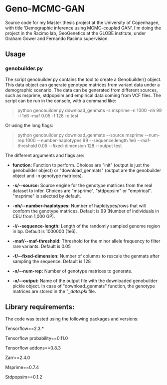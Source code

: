 # Geno-MCMC-GAN
Source code for my Master thesis project at the University of Copenhagen, with title 'Demographic inference using MCMC-coupled GAN'. I'm doing the project in the  Racimo lab, GeoGenetics at the GLOBE institute, under Graham Gower and Fernando Racimo supervision.


## Usage
### genobuilder.py

The script genobuilder.py contains the tool to create a Genobuilder() object. This data object can generate genotype matrices from variant data under a demographic scenario. The data can be generated from different sources, such as msprime, stdpopsim and empirical data coming from VCF files. The script can be run in the console, with a command like:

> python genobuilder.py download_genmats -s msprime -n 1000 -nh 99 -l 1e6 -maf 0.05 -f 128 -o test

Or using the long flags:

> python genobuilder.py download_genmats --source msprime --num-rep 1000  --number-haplotypes 99 --sequence.length 1e6 --maf-threshold 0.05 --fixed-dimension 128 --output test

The different arguments and flags are:

- **function:** Function to perform. Choices are "init" (output is just the genobuilder object) or "download_genmats" (output are the genobuilder object and -n genotype matrices).

- **-s/--source:** Source engine for the genotype matrices from the real dataset to infer. Choices are "msprime", "stdpopsim" or "empirical". "msprime" is selected by default.

- **-nh/--number-haplotypes:** Number of haplotypes/rows that will conform the genotype matrices. Default is 99 (Number of individuals in CEU from 1,000 GP).

- **-l/--sequence-length:** Length of the randomly sampled genome region in bp. Default is 1000000 (1e6).

- **-maf/--maf-threshold:** Threshold for the minor allele frequency to filter rare variants. Default is 0.05

- **-f/--fixed-dimension:** Number of columns to rescale the genmats after sampling the sequence. Default is 128

- **-n/--num-rep:** Number of genotype matrices to generate.

- **-o/--output:** Name of the output file with the downloaded genobuilder pickle object. In case of "download_genmats" function, the genotype matrices are stored in the "*_data.pkl* file.


## Library requirements:

The code was tested using the following packages and versions:

Tensorflow==2.3.*

Tensorflow probability==0.11.0

Tensorflow addons==0.8.3

Zarr==2.4.0

Msprime==0.7.4

Stdpopsim==0.1.2
